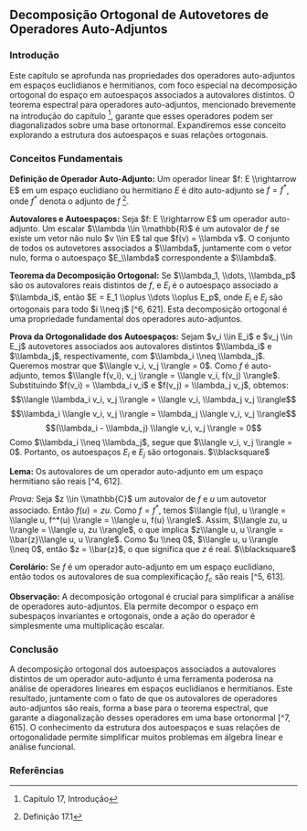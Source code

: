 ## Decomposição Ortogonal de Autovetores de Operadores Auto-Adjuntos

### Introdução
Este capítulo se aprofunda nas propriedades dos operadores auto-adjuntos em espaços euclidianos e hermitianos, com foco especial na decomposição ortogonal do espaço em autoespaços associados a autovalores distintos. O teorema espectral para operadores auto-adjuntos, mencionado brevemente na introdução do capítulo [^1], garante que esses operadores podem ser diagonalizados sobre uma base ortonormal. Expandiremos esse conceito explorando a estrutura dos autoespaços e suas relações ortogonais.

### Conceitos Fundamentais

**Definição de Operador Auto-Adjunto:** Um operador linear $f: E \\rightarrow E$ em um espaço euclidiano ou hermitiano $E$ é dito auto-adjunto se $f = f^*$, onde $f^*$ denota o adjunto de $f$ [^2].

**Autovalores e Autoespaços:** Seja $f: E \\rightarrow E$ um operador auto-adjunto. Um escalar $\\lambda \\in \\mathbb{R}$ é um autovalor de $f$ se existe um vetor não nulo $v \\in E$ tal que $f(v) = \\lambda v$. O conjunto de todos os autovetores associados a $\\lambda$, juntamente com o vetor nulo, forma o autoespaço $E_\\lambda$ correspondente a $\\lambda$.

**Teorema da Decomposição Ortogonal:** Se $\\lambda_1, \\dots, \\lambda_p$ são os autovalores reais distintos de $f$, e $E_i$ é o autoespaço associado a $\\lambda_i$, então $E = E_1 \\oplus \\dots \\oplus E_p$, onde $E_i$ e $E_j$ são ortogonais para todo $i \\neq j$ [^6, 621]. Esta decomposição ortogonal é uma propriedade fundamental dos operadores auto-adjuntos.

**Prova da Ortogonalidade dos Autoespaços:** Sejam $v_i \\in E_i$ e $v_j \\in E_j$ autovetores associados aos autovalores distintos $\\lambda_i$ e $\\lambda_j$, respectivamente, com $\\lambda_i \\neq \\lambda_j$. Queremos mostrar que $\\langle v_i, v_j \\rangle = 0$. Como $f$ é auto-adjunto, temos $\\langle f(v_i), v_j \\rangle = \\langle v_i, f(v_j) \\rangle$. Substituindo $f(v_i) = \\lambda_i v_i$ e $f(v_j) = \\lambda_j v_j$, obtemos:
$$\\langle \\lambda_i v_i, v_j \\rangle = \\langle v_i, \\lambda_j v_j \\rangle$$
$$\\lambda_i \\langle v_i, v_j \\rangle = \\lambda_j \\langle v_i, v_j \\rangle$$
$$(\\lambda_i - \\lambda_j) \\langle v_i, v_j \\rangle = 0$$
Como $\\lambda_i \\neq \\lambda_j$, segue que $\\langle v_i, v_j \\rangle = 0$. Portanto, os autoespaços $E_i$ e $E_j$ são ortogonais. $\\blacksquare$

**Lema:** Os autovalores de um operador auto-adjunto em um espaço hermitiano são reais [^4, 612].

*Prova:* Seja $z \\in \\mathbb{C}$ um autovalor de $f$ e $u$ um autovetor associado. Então $f(u) = zu$.  Como $f = f^*$, temos $\\langle f(u), u \\rangle = \\langle u, f^*(u) \\rangle = \\langle u, f(u) \\rangle$. Assim, $\\langle zu, u \\rangle = \\langle u, zu \\rangle$, o que implica $z\\langle u, u \\rangle = \\bar{z}\\langle u, u \\rangle$. Como $u \\neq 0$, $\\langle u, u \\rangle \\neq 0$, então $z = \\bar{z}$, o que significa que $z$ é real. $\\blacksquare$

**Corolário:** Se $f$ é um operador auto-adjunto em um espaço euclidiano, então todos os autovalores de sua complexificação $f_c$ são reais [^5, 613].

**Observação:** A decomposição ortogonal é crucial para simplificar a análise de operadores auto-adjuntos. Ela permite decompor o espaço em subespaços invariantes e ortogonais, onde a ação do operador é simplesmente uma multiplicação escalar.

### Conclusão
A decomposição ortogonal dos autoespaços associados a autovalores distintos de um operador auto-adjunto é uma ferramenta poderosa na análise de operadores lineares em espaços euclidianos e hermitianos. Este resultado, juntamente com o fato de que os autovalores de operadores auto-adjuntos são reais, forma a base para o teorema espectral, que garante a diagonalização desses operadores em uma base ortonormal [^7, 615]. O conhecimento da estrutura dos autoespaços e suas relações de ortogonalidade permite simplificar muitos problemas em álgebra linear e análise funcional.

### Referências
[^1]: Capítulo 17, Introdução
[^2]: Definição 17.1
[^3]: Proposição 17.4
[^4]: Proposição 17.5
[^5]: Proposição 17.6
[^6]: Teorema 17.14
[^7]: Teorema 17.8
<!-- END -->